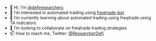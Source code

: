 - 👋 Hi, I’m [@defiresearchers](https://github.com/defiresearchers/defiresearchers)
- 👀 I’m interested in automated trading using [freqtrade-bot](https://github.com/freqtrade/freqtrade) 
- 🌱 I’m currently learning about automated trading using freqtrade using TA indicators
- 💞️ I’m looking to collaborate on freqtrade trading strategies 
- 📫 How to reach me, Twitter: [@ResearcherDefi][my-twitter]




<!---
blog with github pages (comming soon):
- finances tools stack page (comming soon)
- donations page (comming soon)

interesting topics:
- [Build dapps with only frontend HTML CSS Javascript][moralis]
- Smart contracts on Elrond, Ethereum

guides:
- blogging with github pages guide
- [Google SEO official guide](https://developers.google.com/search/docs/beginner/seo-starter-guide#getting-started)



defiresearchers/defiresearchers is a ✨ special ✨ repository because its `README.md` (this file) appears on your GitHub profile.
You can click the Preview link to take a look at your changes.
--->

[moralis]: https://moralis.io/hackathon/
[elrond-docs]:
[solidity]:
[my-twitter]: https://twitter.com/researcheardefi
